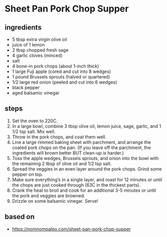 # Sheet Pan Pork Chop Supper

## ingredients

- 5 tbsp extra virgin olive oil
- juice of 1 lemon
- 2 tbsp chopped fresh sage
- 4 garlic cloves (minced)
- salt
- 4 bone-in pork chops (about 1-inch thick)
- 1 large Fuji apple (cored and cut into 8 wedges)
- 1 pound Brussels sprouts (halved or quartered)
- 1/2 large red onion (peeled and cut into 6 wedges)
- black pepper
- aged balsamic vinegar

## steps

1. Set the oven to 220C.
2. In a large bowl, combine 3 tbsp olive oil, lemon juice, sage, garlic, and 1 1/2 tsp salt. Mix well.
3. Throw in the pork chops, and coat them well.
4. Line a large rimmed baking sheet with parchment, and arrange the coated pork chops on the pan. (If you leave off the parchment, the ingredients will brown better BUT clean-up is harder.)
5. Toss the apple wedges, Brussels sprouts, and onion into the bowl with the remaining 2 tbsp of olive oil and 1/2 tsp salt.
6. Spread the veggies in an even layer around the pork chops. Grind some pepper on top.
7. Make sure everything’s in a single layer, and roast for 12 minutes or until the chops are just cooked through (63C in the thickest parts).
8. Crank the heat to broil and cook for an additional 3-5 minutes or until the pork and veggies are browned.
9. Drizzle on some balsamic vinegar. Serve!

## based on

- https://nomnompaleo.com/sheet-pan-pork-chop-supper
